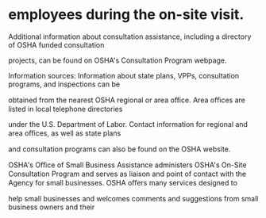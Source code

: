 # employees during the on-site visit.

Additional information about consultation assistance, including a directory of OSHA funded consultation

projects, can be found on OSHA's Consultation Program webpage.

Information sources: Information about state plans, VPPs, consultation programs, and inspections can be

obtained from the nearest OSHA regional or area oﬃce. Area oﬃces are listed in local telephone directories

under the U.S. Department of Labor. Contact information for regional and area oﬃces, as well as state plans

and consultation programs can also be found on the OSHA website.

OSHA's Oﬃce of Small Business Assistance administers OSHA's On-Site Consultation Program and serves as liaison and point of contact with the Agency for small businesses. OSHA oﬀers many services designed to

help small businesses and welcomes comments and suggestions from small business owners and their